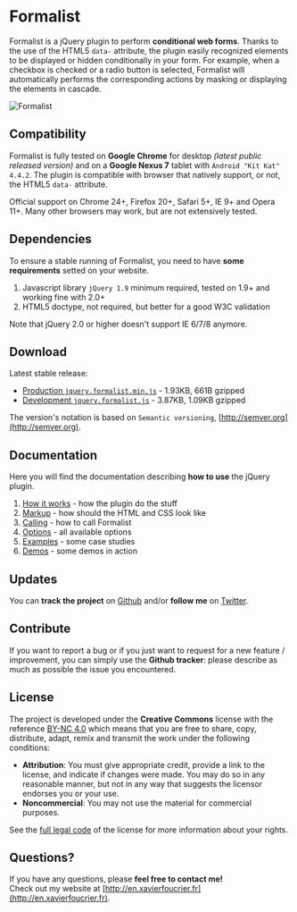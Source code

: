 Formalist
=========
Formalist is a jQuery plugin to perform **conditional web forms**. Thanks to the use of the HTML5 `data-` attribute, the plugin easily recognized elements to be displayed or hidden conditionally in your form. For example, when a checkbox is checked or a radio button is selected, Formalist will automatically performs the corresponding actions by masking or displaying the elements in cascade.

![Formalist](https://raw.github.com/xavierfoucrier/Formalist/master/logo.png "Formalist")


Compatibility
-------------
Formalist is fully tested on **Google Chrome** for desktop *(latest public released version)* and on a **Google Nexus 7** tablet with `Android "Kit Kat" 4.4.2`. The plugin is compatible with browser that natively support, or not, the HTML5 `data-` attribute.

Official support on Chrome 24+, Firefox 20+, Safari 5+, IE 9+ and Opera 11+. Many other browsers may work, but are not extensively tested.


Dependencies
------------
To ensure a stable running of Formalist, you need to have **some requirements** setted on your website.

1. Javascript library `jQuery 1.9` minimum required, tested on 1.9+ and working fine with 2.0+
3. HTML5 doctype, not required, but better for a good W3C validation

Note that jQuery 2.0 or higher doesn't support IE 6/7/8 anymore.


Download
--------
Latest stable release:

- [Production `jquery.formalist.min.js`](https://raw.github.com/xavierfoucrier/Formalist/master/jquery.formalist.min.js) - 1.93KB, 661B gzipped
- [Development `jquery.formalist.js`](https://raw.github.com/xavierfoucrier/Formalist/master/jquery.formalist.js) - 3.87KB, 1.09KB gzipped

The version's notation is based on `Semantic versioning`, [http://semver.org](http://semver.org).


Documentation
-------------
Here you will find the documentation describing **how to use** the jQuery plugin.

1. [How it works](https://github.com/xavierfoucrier/Formalist/blob/master/DOCUMENTATION.md#how-it-works) - how the plugin do the stuff
2. [Markup](https://github.com/xavierfoucrier/Formalist/blob/master/DOCUMENTATION.md#markup) - how should the HTML and CSS look like
3. [Calling](https://github.com/xavierfoucrier/Formalist/blob/master/DOCUMENTATION.md#calling) - how to call Formalist
4. [Options](https://github.com/xavierfoucrier/Formalist/blob/master/DOCUMENTATION.md#options) - all available options
5. [Examples](https://github.com/xavierfoucrier/Formalist/blob/master/DOCUMENTATION.md#examples) - some case studies
6. [Demos](https://github.com/xavierfoucrier/Formalist/blob/master/DOCUMENTATION.md#demos) - some demos in action


Updates
-------
You can **track the project** on [Github](http://github.com/xavierfoucrier) and/or **follow me** on [Twitter](http://twitter.com/xavierfoucrier).


Contribute
----------
If you want to report a bug or if you just want to request for a new feature / improvement, you can simply use the **Github tracker**: please describe as much as possible the issue you encountered.


License
-------
The project is developed under the **Creative Commons** license with the reference [BY-NC 4.0](http://creativecommons.org/licenses/by-nc/4.0/) which means that you are free to share, copy, distribute, adapt, remix and transmit the work under the following conditions:

- **Attribution**: You must give appropriate credit, provide a link to the license, and indicate if changes were made. You may do so in any reasonable manner, but not in any way that suggests the licensor endorses you or your use.
- **Noncommercial**: You may not use the material for commercial purposes.

See the [full legal code](http://creativecommons.org/licenses/by-nc/4.0/) of the license for more information about your rights.


Questions?
----------
If you have any questions, please **feel free to contact me!**  
Check out my website at [http://en.xavierfoucrier.fr](http://en.xavierfoucrier.fr).